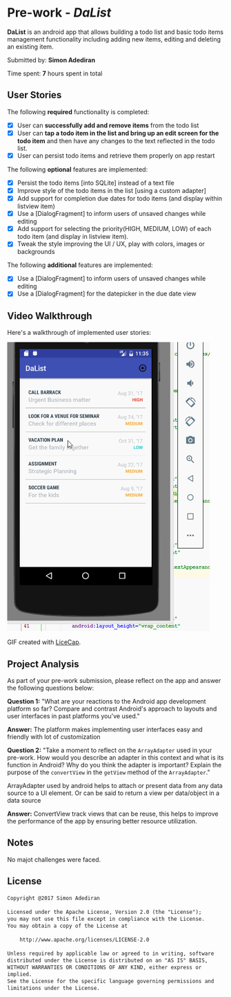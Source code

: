 # Pre-work - *DaList*

**DaList** is an android app that allows building a todo list and basic todo items management functionality including adding new items, editing and deleting an existing item.

Submitted by: **Simon Adediran**

Time spent: **7** hours spent in total

## User Stories

The following **required** functionality is completed:

* [x]  User can **successfully add and remove items** from the todo list
* [x]  User can **tap a todo item in the list and bring up an edit screen for the todo item** and then have any changes to the text reflected in  the todo list.
* [x]  User can persist todo items and retrieve them properly on app restart

The following **optional** features are implemented:

* [x]   Persist the todo items [into SQLite] instead of a text file
* [x]  	Improve style of the todo items in the list [using a custom adapter]
* [x]   Add support for completion due dates for todo items (and display within listview item)
* [x]   Use a [DialogFragment] to inform users of unsaved changes while editing
* [x]   Add support for selecting the priority(HIGH, MEDIUM, LOW) of each todo item (and display in listview item). 
* [x]  	Tweak the style improving the UI / UX, play with colors, images or backgrounds

The following **additional** features are implemented:

* [x]  Use a [DialogFragment] to inform users of unsaved changes while editing
* [x]  Use a [DialogFragment] for the datepicker in the due date view

## Video Walkthrough

Here's a walkthrough of implemented user stories:

<img src='demo.gif' title='Video Walkthrough' width='' alt='Video Walkthrough' />

GIF created with [LiceCap](http://www.cockos.com/licecap/).

## Project Analysis

As part of your pre-work submission, please reflect on the app and answer the following questions below:

**Question 1:** "What are your reactions to the Android app development platform so far? Compare and contrast Android's approach to layouts and user interfaces in past platforms you've used."

**Answer:** The platform makes implementing user interfaces easy and friendly with lot of customization

**Question 2:** "Take a moment to reflect on the `ArrayAdapter` used in your pre-work. How would you describe an adapter in this context and what is its function in Android? Why do you think the adapter is important? Explain the purpose of the `convertView` in the `getView` method of the `ArrayAdapter`."

ArrayAdapter used by android helps to attach or present data from any data source to a UI element. Or can be said to return a view per data/object in a data source

**Answer:** ConvertView track views that can be reuse, this helps to improve the performance of the app by ensuring better resource utilization.


## Notes

No majot challenges were faced.

## License

    Copyright @2017 Simon Adediran
	
    Licensed under the Apache License, Version 2.0 (the "License");
    you may not use this file except in compliance with the License.
    You may obtain a copy of the License at

        http://www.apache.org/licenses/LICENSE-2.0

    Unless required by applicable law or agreed to in writing, software
    distributed under the License is distributed on an "AS IS" BASIS,
    WITHOUT WARRANTIES OR CONDITIONS OF ANY KIND, either express or implied.
    See the License for the specific language governing permissions and
    limitations under the License.
